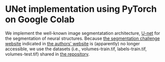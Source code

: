# UNet implementation using PyTorch on Google Colab

We implement the well-known image segmentatation architecture, [U-net](https://arxiv.org/abs/1505.04597) for the segmentation of neural structures.
Because [the segmentation challenge website](brainiac2.mit.edu/isbi_challenge/) indicated in [the authors' website](https://lmb.informatik.uni-freiburg.de/people/ronneber/u-net/)
is (apparently) no longer accessible, we use the datasets (i.e., volumes-train.tif, labels-train.tif, volumes-test.tif) shared in [the repository](https://github.com/zhixuhao/unet/tree/master/data/membrane).
